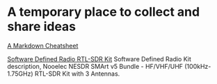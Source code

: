# A temporary place to collect and share ideas


[A Markdown Cheatsheet](https://github.com/adam-p/markdown-here/wiki/Markdown-Cheatsheet)

[Software Defined Radio RTL-SDR Kit](https://www.nooelec.com/store/nesdr-smart.html) Software Defined Radio Kit description, Nooelec NESDR SMArt v5 Bundle - HF/VHF/UHF (100kHz-1.75GHz) RTL-SDR Kit with 3 Antennas.
